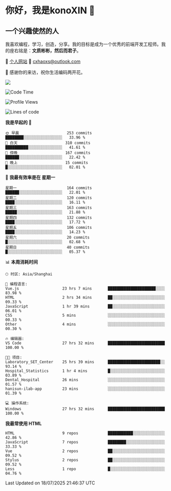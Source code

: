 <!--
**konoXIN/konoXIN** is a ✨ _special_ ✨ repository because its `README.md` (this file) appears on your GitHub profile.

Here are some ideas to get you started:

- 🔭 I’m currently working on ...
- 🌱 I’m currently learning ...
- 👯 I’m looking to collaborate on ...
- 🤔 I’m looking for help with ...
- 💬 Ask me about ...
- 📫 How to reach me: ...
- 😄 Pronouns: ...
- ⚡ Fun fact: ...
-->
# 你好，我是konoXIN 👋
## 一个兴趣使然的人

我喜欢编程，学习，创造，分享。我的目标是成为一个优秀的前端开发工程师。我的座右铭是：**文质彬彬，然后而君子**。

📄 [个人网站](https://www.konoxin.top/)  📮 cxhaoxs@outlook.com
    
👋 感谢你的来访，祝你生活编码两开花。

<a href="https://wakatime.com"><img src="https://wakatime.com/share/@konoXIN/7d7b1368-87f9-4766-8aad-0b59725c07da.png" /></a>
 <!--START_SECTION:waka-->
![Code Time](http://img.shields.io/badge/Code%20Time-2%2C342%20hrs%2011%20mins-blue)

![Profile Views](http://img.shields.io/badge/%E4%B8%AA%E4%BA%BA%E8%B5%84%E6%96%99%E8%A7%82%E7%9C%8B%E6%AC%A1%E6%95%B0-0-blue)

![Lines of code](https://img.shields.io/badge/%E4%BB%8E%E3%80%8CHello%20World%E3%80%8D%E8%B5%B7%E6%88%91%E5%B7%B2%E7%BB%8F%E5%86%99%E4%BA%86-322.4%20thousand%20%E8%A1%8C%E4%BB%A3%E7%A0%81-blue)

**我是早起的 🐤** 

```text
🌞 早晨                     253 commits         ████████░░░░░░░░░░░░░░░░░   33.96 % 
🌆 白天                     310 commits         ██████████░░░░░░░░░░░░░░░   41.61 % 
🌃 傍晚                     167 commits         ██████░░░░░░░░░░░░░░░░░░░   22.42 % 
🌙 晚上                     15 commits          █░░░░░░░░░░░░░░░░░░░░░░░░   02.01 % 
```
📅 **我最有效率是在 星期一** 

```text
星期一                      164 commits         ██████░░░░░░░░░░░░░░░░░░░   22.01 % 
星期二                      120 commits         ████░░░░░░░░░░░░░░░░░░░░░   16.11 % 
星期三                      163 commits         █████░░░░░░░░░░░░░░░░░░░░   21.88 % 
星期四                      132 commits         ████░░░░░░░░░░░░░░░░░░░░░   17.72 % 
星期五                      106 commits         ████░░░░░░░░░░░░░░░░░░░░░   14.23 % 
星期六                      20 commits          █░░░░░░░░░░░░░░░░░░░░░░░░   02.68 % 
星期日                      40 commits          █░░░░░░░░░░░░░░░░░░░░░░░░   05.37 % 
```


📊 **本周消耗时间** 

```text
🕑︎ 时区: Asia/Shanghai

💬 编程语言: 
Vue.js                   23 hrs 7 mins       █████████████████████░░░░   83.98 % 
HTML                     2 hrs 34 mins       ██░░░░░░░░░░░░░░░░░░░░░░░   09.33 % 
JavaScript               1 hr 39 mins        ██░░░░░░░░░░░░░░░░░░░░░░░   06.01 % 
CSS                      5 mins              ░░░░░░░░░░░░░░░░░░░░░░░░░   00.33 % 
Other                    4 mins              ░░░░░░░░░░░░░░░░░░░░░░░░░   00.30 % 

🔥 编辑器: 
VS Code                  27 hrs 32 mins      █████████████████████████   100.00 % 

🐱‍💻 项目: 
Laboratory_SET_Center    25 hrs 39 mins      ███████████████████████░░   93.14 % 
Hospital_Statistics      1 hr 4 mins         █░░░░░░░░░░░░░░░░░░░░░░░░   03.89 % 
Dental_Hospital          26 mins             ░░░░░░░░░░░░░░░░░░░░░░░░░   01.57 % 
hanisun-ilab-app         23 mins             ░░░░░░░░░░░░░░░░░░░░░░░░░   01.39 % 

💻 操作系统: 
Windows                  27 hrs 32 mins      █████████████████████████   100.00 % 
```

**我最常使用 HTML** 

```text
HTML                     9 repos             ███████████░░░░░░░░░░░░░░   42.86 % 
JavaScript               7 repos             ████████░░░░░░░░░░░░░░░░░   33.33 % 
Vue                      2 repos             ██░░░░░░░░░░░░░░░░░░░░░░░   09.52 % 
Stylus                   2 repos             ██░░░░░░░░░░░░░░░░░░░░░░░   09.52 % 
Less                     1 repo              █░░░░░░░░░░░░░░░░░░░░░░░░   04.76 % 
```




 Last Updated on 18/07/2025 21:46:37 UTC
<!--END_SECTION:waka-->
